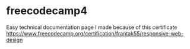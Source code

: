 # freecodecamp4
Easy technical documentation page I made because of this certificate https://www.freecodecamp.org/certification/frantak55/responsive-web-design
